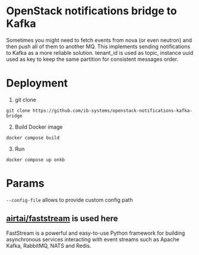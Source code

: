 # OpenStack notifications bridge to Kafka

Sometimes you might need to fetch events from nova (or even neutron) and then push all of them to another MQ. This implements sending notifications to Kafka as a more reliable solution. tenant_id is used as topic, instance uuid used as key to keep the same partition for consistent messages order.

# Deployment
1. git clone
```
git clone https://github.com/ib-systems/openstack-notifications-kafka-bridge
```
2. Build Docker image
```
docker compose build
```
3. Run
```
docker compose up onkb
```

# Params
`--config-file` allows to provide custom config path

## [airtai/faststream](https://github.com/airtai/faststream) is used here
FastStream is a powerful and easy-to-use Python framework for building asynchronous services interacting with event streams such as Apache Kafka, RabbitMQ, NATS and Redis.
